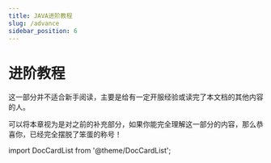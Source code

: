 ```yaml
---
title: JAVA进阶教程
slug: /advance
sidebar_position: 6
---
```


# 进阶教程

这一部分并不适合新手阅读，主要是给有一定开服经验或读完了本文档的其他内容的人。

可以将本章视为是对之前的补充部分，如果你能完全理解这一部分的内容，那么恭喜你，已经完全摆脱了笨蛋的称号！

import DocCardList from '@theme/DocCardList';

<DocCardList />
